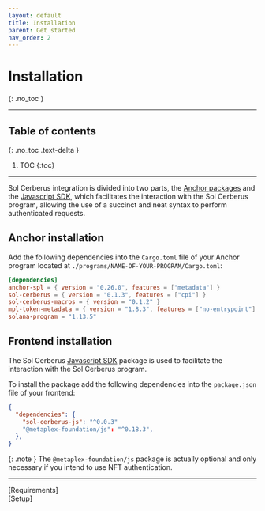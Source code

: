 ```yaml
---
layout: default
title: Installation
parent: Get started
nav_order: 2
---
```


# Installation
{: .no_toc }

---


## Table of contents
{: .no_toc .text-delta }

1. TOC
{:toc}

---

Sol Cerberus integration is divided into two parts, the [Anchor packages] and the [Javascript SDK], which facilitates the interaction with the Sol Cerberus program, allowing the use of a succinct and neat syntax to perform authenticated requests.

## Anchor installation

Add the following dependencies into the `Cargo.toml` file of your Anchor program located at `./programs/NAME-OF-YOUR-PROGRAM/Cargo.toml`:

```toml
[dependencies]
anchor-spl = { version = "0.26.0", features = ["metadata"] }
sol-cerberus = { version = "0.1.3", features = ["cpi"] }
sol-cerberus-macros = { version = "0.1.2" }
mpl-token-metadata = { version = "1.8.3", features = ["no-entrypoint"] }
solana-program = "1.13.5"
```

## Frontend installation

The Sol Cerberus [Javascript SDK] package is used to facilitate the interaction with the Sol Cerberus program.

To install the package add the following dependencies into the `package.json` file of your frontend:

```json
{
  "dependencies": {
    "sol-cerberus-js": "^0.0.3"
    "@metaplex-foundation/js": "^0.18.3",
  },
}
```

{: .note }
The `@metaplex-foundation/js` package is actually optional and only necessary if you intend to use NFT authentication.

---

<div class="prev-next">
<div markdown="1">
[Requirements]
</div>
<div markdown="1">
[Setup]
</div>
</div>

[Anchor packages]: https://crates.io/crates/sol-cerberus
[Javascript SDK]: https://www.npmjs.com/package/sol-cerberus-js
[Requirements]: ../requirements
[Setup]: ../setup
